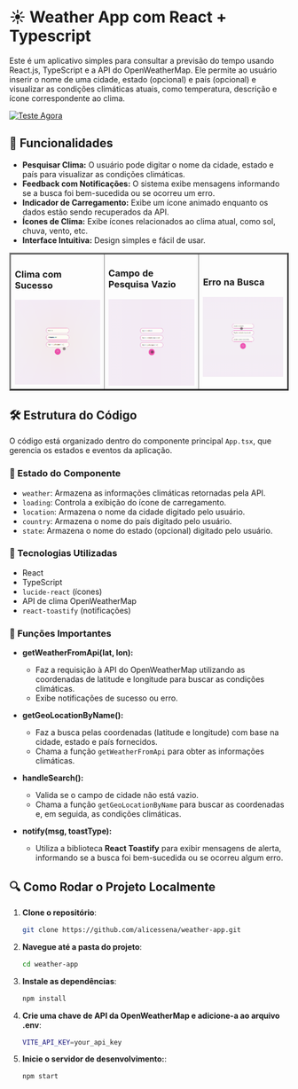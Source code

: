 # ☀️ Weather App com React + Typescript

Este é um aplicativo simples para consultar a previsão do tempo usando React.js, TypeScript e a API do OpenWeatherMap. Ele permite ao usuário inserir o nome de uma cidade, estado (opcional) e país (opcional) e visualizar as condições climáticas atuais, como temperatura, descrição e ícone correspondente ao clima.

[![Teste Agora](https://i.imgur.com/NjMHH9O.png)](https://weather-app-alicessena.vercel.app/)

## 🚀 Funcionalidades

- **Pesquisar Clima:** O usuário pode digitar o nome da cidade, estado e país para visualizar as condições climáticas.
- **Feedback com Notificações:** O sistema exibe mensagens informando se a busca foi bem-sucedida ou se ocorreu um erro.
- **Indicador de Carregamento:** Exibe um ícone animado enquanto os dados estão sendo recuperados da API.
- **Ícones de Clima:** Exibe ícones relacionados ao clima atual, como sol, chuva, vento, etc.
- **Interface Intuitiva:** Design simples e fácil de usar.

<table border="2">
  <tr>
    <td>
        <h3> Clima com Sucesso </h3>
        <a href=""><img src="./src/assets/succes.gif" width="230px"></a>
    </td>
      <td>
        <h3> Campo de Pesquisa Vazio </h3>
        <a href=""><img src="./src/assets/warning.gif" width="230px"></a>
    </td>
    <td>
      <h3> Erro na Busca </h3>
      <a href=""><img src="./src/assets/error.gif" width="230px" ></a>
    </td>
  </tr>
</table>

## 🛠️ Estrutura do Código

O código está organizado dentro do componente principal `App.tsx`, que gerencia os estados e eventos da aplicação.

### 📌 Estado do Componente

- `weather`: Armazena as informações climáticas retornadas pela API.
- `loading`: Controla a exibição do ícone de carregamento.
- `location`: Armazena o nome da cidade digitado pelo usuário.
- `country`: Armazena o nome do país digitado pelo usuário.
- `state`: Armazena o nome do estado (opcional) digitado pelo usuário.


### 📌 Tecnologias Utilizadas

- React
- TypeScript
- `lucide-react` (ícones)
- API de clima OpenWeatherMap
- `react-toastify` (notificações)

### 📌 Funções Importantes


- **getWeatherFromApi(lat, lon):**  
  - Faz a requisição à API do OpenWeatherMap utilizando as coordenadas de latitude e longitude para buscar as condições climáticas.
  - Exibe notificações de sucesso ou erro.

- **getGeoLocationByName():**  
  - Faz a busca pelas coordenadas (latitude e longitude) com base na cidade, estado e país fornecidos.
  - Chama a função `getWeatherFromApi` para obter as informações climáticas.

- **handleSearch():**  
  - Valida se o campo de cidade não está vazio.
  - Chama a função `getGeoLocationByName` para buscar as coordenadas e, em seguida, as condições climáticas.

- **notify(msg, toastType):**  
  - Utiliza a biblioteca **React Toastify** para exibir mensagens de alerta, informando se a busca foi bem-sucedida ou se ocorreu algum erro.

## 🔍 Como Rodar o Projeto Localmente

1. **Clone o repositório**:
   ```bash
   git clone https://github.com/alicessena/weather-app.git 

2. **Navegue até a pasta do projeto**:
   ```bash
   cd weather-app

3. **Instale as dependências**:
   ```bash
   npm install

4. **Crie uma chave de API da OpenWeatherMap e adicione-a ao arquivo .env**:
   ```bash
   VITE_API_KEY=your_api_key

5. **Inicie o servidor de desenvolvimento:**:
   ```bash
   npm start

